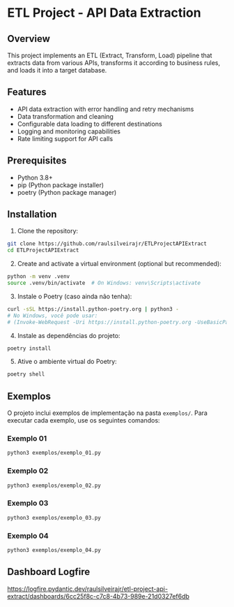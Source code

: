 # ETL Project - API Data Extraction

## Overview
This project implements an ETL (Extract, Transform, Load) pipeline that extracts data from various APIs, transforms it according to business rules, and loads it into a target database.

## Features
- API data extraction with error handling and retry mechanisms
- Data transformation and cleaning
- Configurable data loading to different destinations
- Logging and monitoring capabilities
- Rate limiting support for API calls

## Prerequisites
- Python 3.8+
- pip (Python package installer)
- poetry (Python package manager)

## Installation
1. Clone the repository:
```bash
git clone https://github.com/raulsilveirajr/ETLProjectAPIExtract
cd ETLProjectAPIExtract
```

2. Create and activate a virtual environment (optional but recommended):
```bash
python -m venv .venv
source .venv/bin/activate  # On Windows: venv\Scripts\activate
```

3. Instale o Poetry (caso ainda não tenha):
```bash
curl -sSL https://install.python-poetry.org | python3 -
# No Windows, você pode usar:
# (Invoke-WebRequest -Uri https://install.python-poetry.org -UseBasicParsing).Content | py -
```

4. Instale as dependências do projeto:
```bash
poetry install
```

5. Ative o ambiente virtual do Poetry:
```bash
poetry shell
```

## Exemplos
O projeto inclui exemplos de implementação na pasta `exemplos/`. Para executar cada exemplo, use os seguintes comandos:

### Exemplo 01
```bash
python3 exemplos/exemplo_01.py
```

### Exemplo 02
```bash
python3 exemplos/exemplo_02.py
```

### Exemplo 03
```bash
python3 exemplos/exemplo_03.py
```

### Exemplo 04
```bash
python3 exemplos/exemplo_04.py
```


## Dashboard Logfire
https://logfire.pydantic.dev/raulsilveirajr/etl-project-api-extract/dashboards/6cc25f8c-c7c8-4b73-989e-21d0327ef6db